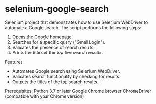 # selenium-google-search
Selenium project that demonstrates how to use Selenium WebDriver to automate a Google search.
The script performs the following steps:

1) Opens the Google homepage.
2) Searches for a specific query ("Gmail Login").
3) Validates the presence of search results.
4) Prints the titles of the top five search results.

Features:
* Automates Google search using Selenium WebDriver.
* Validates search functionality by checking for results.
* Outputs the titles of the top search results.

Prerequisites:
Python 3.7 or later
Google Chrome browser
ChromeDriver (compatible with your Chrome version)
